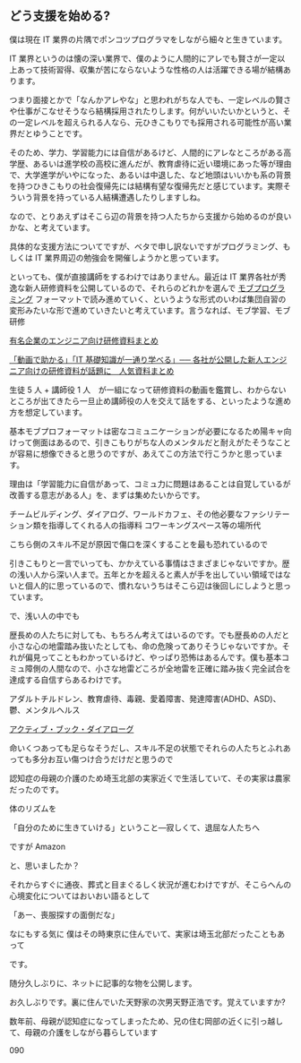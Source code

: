 ## どう支援を始める?

僕は現在 IT 業界の片隅でポンコツプログラマをしながら細々と生きています。

IT 業界というのは懐の深い業界で、僕のように人間的にアレでも賢さが一定以上あって技術習得、収集が苦にならないような性格の人は活躍できる場が結構あります。

つまり面接とかで「なんかアレやな」と思われがちな人でも、一定レベルの賢さや仕事がこなせそうなら結構採用されたりします。何がいいたいかというと、その一定レベルを超えられる人なら、元ひきこもりでも採用される可能性が高い業界だとゆうことです。

そのため、学力、学習能力には自信があるけど、人間的にアレなところがある高学歴、あるいは進学校の高校に進んだが、教育虐待に近い環境にあった等が理由で、大学進学がいやになった、あるいは中退した、など地頭はいいかも系の背景を持つひきこもりの社会復帰先には結構有望な復帰先だと感じています。実際そういう背景を持っている人結構遭遇したりしますしね。

なので、とりあえずはそこら辺の背景を持つ人たちから支援から始めるのが良いかな、と考えています。

具体的な支援方法についてですが、ベタで申し訳ないですがプログラミング、もしくは IT 業界周辺の勉強会を開催しようかと思っています。

といっても、僕が直接講師をするわけではありません。最近は IT 業界各社が秀逸な新人研修資料を公開しているので、それらのどれかを選んで [モブプログラミング](https://www.agile-studio.jp/post/apm-mob-programming) フォーマットで読み進めていく、というような形式のいわば集団自習の変形みたいな形で進めていきたいと考えています。言うなれば、モブ学習、モブ研修

[有名企業のエンジニア向け研修資料まとめ](https://qiita.com/KNR109/items/f3268b311e11d5b821c0)

[「動画で助かる」「IT 基礎知識が一通り学べる」── 各社が公開した新人エンジニア向けの研修資料が話題に　人気資料まとめ](https://www.itmedia.co.jp/news/articles/2107/30/news111.html)

生徒 5 人 + 講師役 1 人　が一組になって研修資料の動画を鑑賞し、わからないところが出てきたら一旦止め講師役の人を交えて話をする、といったような進め方を想定しています。

基本モブプロフォーマットは密なコミュニケーションが必要になるため陽キャ向けって側面はあるので、引きこもりがちな人のメンタルだと耐えがたそうなことが容易に想像できると思うのですが、あえてこの方法で行こうかと思っています。

理由は「学習能力に自信があって、コミュ力に問題はあることは自覚しているが改善する意志がある人」を、まずは集めたいからです。


チームビルディング、ダイアログ、ワールドカフェ、その他必要なファシリテーション類を指導してくれる人の指導料
コワーキングスペース等の場所代

こちら側のスキル不足が原因で傷口を深くすることを最も恐れているので

引きこもりと一言でいっても、かかえている事情はさまざまじゃないですか。歴の浅い人から深い人まで。五年とかを超えると素人が手を出していい領域ではないと個人的に思っているので、慣れないうちはそこら辺は後回しにしようと思っています。

で、浅い人の中でも

歴長めの人たちに対しても、もちろん考えてはいるのです。でも歴長めの人だと小さな心の地雷踏み抜いたとしても、命の危険ってありそうじゃないですか。それが偏見ってこともわかっているけど、やっぱり恐怖はあるんです。僕も基本コミュ障側の人間なので、小さな地雷どころが全地雷を正確に踏み抜く完全試合を達成する自信すらあるわけです。

アダルトチルドレン、教育虐待、毒親、愛着障害、発達障害(ADHD、ASD)、鬱、メンタルヘルス

[アクティブ・ブック・ダイアローグ](https://www.abd-abd.com/)

命いくつあっても足らなそうだし、スキル不足の状態でそれらの人たちとふれあっても多分お互い傷つけ合うだけだと思うので

認知症の母親の介護のため埼玉北部の実家近くで生活していて、その実家は農家だったのです。

体のリズムを

「自分のために生きていける」ということ―寂しくて、退屈な人たちへ

ですが
Amazon

と、思いましたか？

それからすぐに通夜、葬式と目まぐるしく状況が進むわけですが、そこらへんの心境変化についてはおいおい語るとして

「あー、喪服探すの面倒だな」

なにもする気に
僕はその時東京に住んでいて、実家は埼玉北部だったこともあって

です。

随分久しぶりに、ネットに記事的な物を公開します。

お久しぶりです。裏に住んでいた天野家の次男天野正浩です。覚えていますか?

数年前、母親が認知症になってしまったため、兄の住む岡部の近くに引っ越して、母親の介護をしながら暮らしています

090
